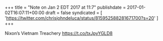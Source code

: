 +++
title = "Note on Jan 2 EDT 2017 at 11:7"
publishdate = 2017-01-02T16:07:11+00:00
draft = false
syndicated = [ 'https://twitter.com/chrisjohndeluca/status/815952588281671700?s=20' ]
+++

Nixon’s Vietnam Treachery https://t.co/txJpyYGLD8
